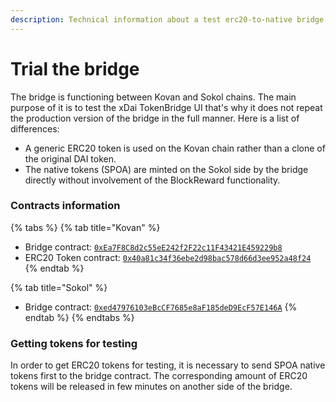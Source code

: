 ```yaml
---
description: Technical information about a test erc20-to-native bridge instance
---
```


# Trial the bridge

The bridge is functioning between Kovan and Sokol chains. The main purpose of it is to test the xDai TokenBridge UI that's why it does not repeat the production version of the bridge in the full manner. Here is a list of differences:

* A generic ERC20 token is used on the Kovan chain rather than a clone of the original DAI token.
* The native tokens \(SPOA\) are minted on the Sokol side by the bridge directly without involvement of the BlockReward functionality.

### Contracts information

{% tabs %}
{% tab title="Kovan" %}
* Bridge contract: [`0xEa7F8C8d2c55eE242f2F22c11F43421E459229b8`](https://kovan.etherscan.io/address/0xEa7F8C8d2c55eE242f2F22c11F43421E459229b8)
* ERC20 Token contract: [`0x40a81c34f36ebe2d98bac578d66d3ee952a48f24`](https://kovan.etherscan.io/address/0x40a81c34f36ebe2d98bac578d66d3ee952a48f24)
{% endtab %}

{% tab title="Sokol" %}
* Bridge contract: [`0xed47976103eBcCF7685e8aF185deD9EcF57E146A`](https://blockscout.com/poa/sokol/address/0xed47976103eBcCF7685e8aF185deD9EcF57E146A)
{% endtab %}
{% endtabs %}

### Getting tokens for testing

In order to get ERC20 tokens for testing, it is necessary to send SPOA native tokens first to the bridge contract. The corresponding amount of ERC20 tokens will be released in few minutes on another side of the bridge.

